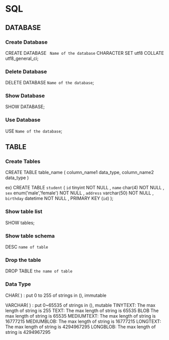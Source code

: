# SQL

## DATABASE
### Create Database
CREATE DATABASE ` Name of the database` CHARACTER SET utf8 COLLATE utf8_general_ci;
### Delete Database
DELETE DATABASE ` Name of the database `;
### Show Database
SHOW DATABASE;
### Use Database
USE `Name of the database`;

## TABLE
### Create Tables
CREATE TABLE table_name (
    column_name1 data_type,
    column_name2 data_type
)

ex)
CREATE TABLE `student` (
    `id`  tinyint NOT NULL ,
    `name`  char(4) NOT NULL ,
    `sex`  enum('male','female') NOT NULL ,
    `address`  varchar(50) NOT NULL ,
    `birthday`  datetime NOT NULL ,
    PRIMARY KEY (`id`)
);
### Show table list
SHOW tables;
### Show table schema
DESC `name of table`
### Drop the table
DROP TABLE `the name of table`
### Data Type
CHAR( ) :	put 0 to 255 of strings in (), immutable 

VARCHAR( ) : put	0~65535 of strings in (), mutable
TINYTEXT: The max length of string is 255 
TEXT: The max length of string is	65535 
BLOB	The max length of string is 65535
MEDIUMTEXT:	The max length of string is 16777215 
MEDIUMBLOB:	The max length of string is 16777215 
LONGTEXT:	The max length of string is 4294967295 
LONGBLOB:	The max length of string is 4294967295 


